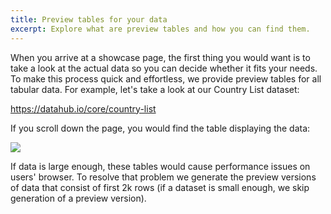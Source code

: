 ```yaml
---
title: Preview tables for your data
excerpt: Explore what are preview tables and how you can find them.
---
```


When you arrive at a showcase page, the first thing you would want is to take a look at the actual data so you can decide whether it fits your needs. To make this process quick and effortless, we provide preview tables for all tabular data. For example, let's take a look at our Country List dataset:

https://datahub.io/core/country-list

If you scroll down the page, you would find the table displaying the data:

![](country-list-preview-table.png)

If data is large enough, these tables would cause performance issues on users' browser. To resolve that problem we generate the preview versions of data that consist of first 2k rows (if a dataset is small enough, we skip generation of a preview version).